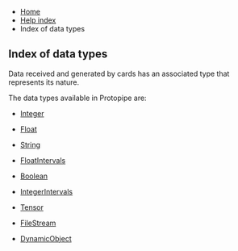 <ul class="breadcrumb">
    <li><a href="">Home</a></li>
    <li><a href="help.html">Help index</a></li>
    <li>Index of data types</li>
</ul>

## Index of data types

Data received and generated by cards has an associated type that represents its nature.

The data types available in Protopipe are:


* [Integer](types/Integer.html)

* [Float](types/Float.html)

* [String](types/String.html)

* [FloatIntervals](types/FloatIntervals.html)

* [Boolean](types/Boolean.html)

* [IntegerIntervals](types/IntegerIntervals.html)

* [Tensor](types/Tensor.html)

* [FileStream](types/FileStream.html)

* [DynamicObject](types/DynamicObject.html)
